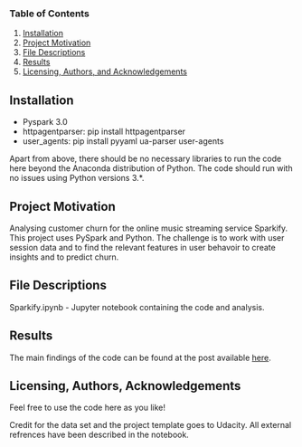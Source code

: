### Table of Contents

1. [Installation](#installation)
2. [Project Motivation](#motivation)
3. [File Descriptions](#files)
4. [Results](#results)
5. [Licensing, Authors, and Acknowledgements](#licensing)

## Installation <a name="installation"></a>

- Pyspark 3.0
- httpagentparser: pip install httpagentparser
- user_agents: pip install pyyaml ua-parser user-agents

Apart from above, there should be no necessary libraries to run the code here beyond the Anaconda distribution of Python. The code should run with no issues using Python versions 3.*.

## Project Motivation<a name="motivation"></a>

Analysing customer churn for the online music streaming service Sparkify.
This project uses PySpark and Python. The challenge is to work with user session data and to find the relevant features in user behavoir to create insights and to predict churn.

## File Descriptions <a name="files"></a>

Sparkify.ipynb - Jupyter notebook containing the code and analysis.

## Results<a name="results"></a>

The main findings of the code can be found at the post available [here](https://medium.com/@michael.hartmann.2065/customer-churn-in-online-music-streaming-7fc426b383bd).

## Licensing, Authors, Acknowledgements<a name="licensing"></a>

Feel free to use the code here as you like!

Credit for the data set and the project template goes to Udacity. All external refrences have been described in the notebook.
